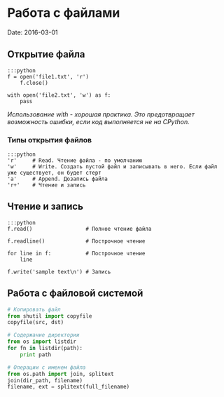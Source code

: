 # Работа с файлами
Date: 2016-03-01

## Открытие файла

    :::python
    f = open('file1.txt', 'r')
        f.close() 

    with open('file2.txt', 'w') as f:
        pass

*Использование with - хорошая практика. Это предотвращает возможность ошибки, если код выполняется не на CPython.*

### Типы открытия файлов
    
    :::python
    'r'     # Read. Чтение файла - по умолчанию
    'w'     # Write. Создать пустой файл и записывать в него. Если файл уже существует, он будет стерт
    'a'     # Append. Дозапись файла
    'r+'    # Чтение и запись

## Чтение и запись

    :::python
    f.read()                 # Полное чтение файла
    
    f.readline()             # Построчное чтение
    
    for line in f:           # Построчное чтение
        line
    
    f.write('sample text\n') # Запись

## Работа с файловой системой

```python
# Копировать файл
from shutil import copyfile
copyfile(src, dst)

# Содержание директории
from os import listdir
for fn in listdir(path):
    print path

# Операции с именем файла
from os.path import join, splitext
join(dir_path, filename)
filename, ext = splitext(full_filename)

```
